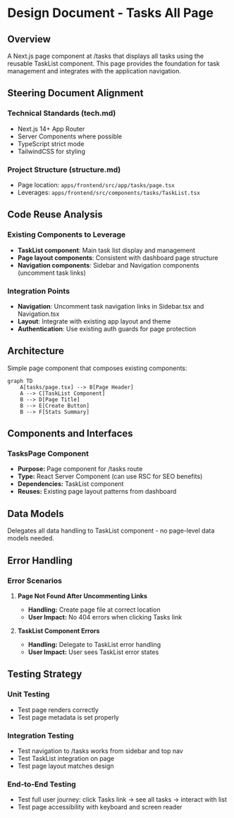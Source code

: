 # Design Document - Tasks All Page

## Overview

A Next.js page component at /tasks that displays all tasks using the reusable TaskList component. This page provides the foundation for task management and integrates with the application navigation.

## Steering Document Alignment

### Technical Standards (tech.md)
- Next.js 14+ App Router
- Server Components where possible
- TypeScript strict mode
- TailwindCSS for styling

### Project Structure (structure.md)
- Page location: `apps/frontend/src/app/tasks/page.tsx`
- Leverages: `apps/frontend/src/components/tasks/TaskList.tsx`

## Code Reuse Analysis

### Existing Components to Leverage
- **TaskList component**: Main task list display and management
- **Page layout components**: Consistent with dashboard page structure
- **Navigation components**: Sidebar and Navigation components (uncomment task links)

### Integration Points
- **Navigation**: Uncomment task navigation links in Sidebar.tsx and Navigation.tsx
- **Layout**: Integrate with existing app layout and theme
- **Authentication**: Use existing auth guards for page protection

## Architecture

Simple page component that composes existing components:

```mermaid
graph TD
    A[tasks/page.tsx] --> B[Page Header]
    A --> C[TaskList Component]
    B --> D[Page Title]
    B --> E[Create Button]
    B --> F[Stats Summary]
```

## Components and Interfaces

### TasksPage Component
- **Purpose:** Page component for /tasks route
- **Type:** React Server Component (can use RSC for SEO benefits)
- **Dependencies:** TaskList component
- **Reuses:** Existing page layout patterns from dashboard

## Data Models

Delegates all data handling to TaskList component - no page-level data models needed.

## Error Handling

### Error Scenarios
1. **Page Not Found After Uncommenting Links**
   - **Handling:** Create page file at correct location
   - **User Impact:** No 404 errors when clicking Tasks link

2. **TaskList Component Errors**
   - **Handling:** Delegate to TaskList error handling
   - **User Impact:** User sees TaskList error states

## Testing Strategy

### Unit Testing
- Test page renders correctly
- Test page metadata is set properly

### Integration Testing
- Test navigation to /tasks works from sidebar and top nav
- Test TaskList integration on page
- Test page layout matches design

### End-to-End Testing
- Test full user journey: click Tasks link → see all tasks → interact with list
- Test page accessibility with keyboard and screen reader